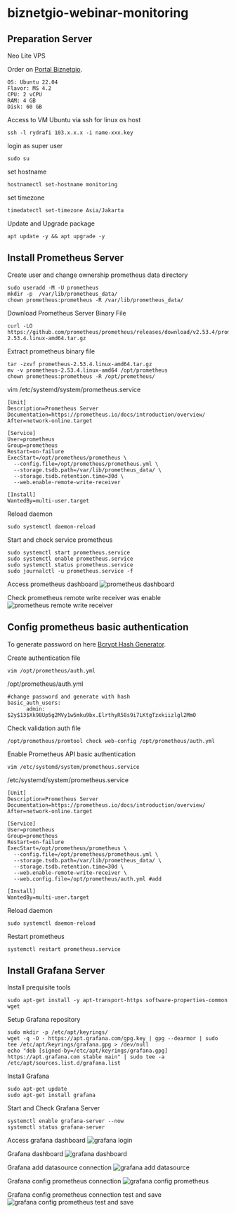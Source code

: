 # biznetgio-webinar-monitoring

## Preparation Server
Neo Lite VPS


Order on <a href="https://portal.biznetgio.com/" target="_blank">Portal Biznetgio</a>.
```
OS: Ubuntu 22.04
Flavor: MS 4.2
CPU: 2 vCPU
RAM: 4 GB
Disk: 60 GB
```

Access to VM Ubuntu via ssh for linux os host
```
ssh -l rydrafi 103.x.x.x -i name-xxx.key
```

login as super user
```
sudo su
```

set hostname
```
hostnamectl set-hostname monitoring
```

set timezone
```
timedatectl set-timezone Asia/Jakarta
```

Update and Upgrade package
```
apt update -y && apt upgrade -y
```

## Install Prometheus Server
Create user and change ownership prometheus data directory
```
sudo useradd -M -U prometheus
mkdir -p  /var/lib/prometheus_data/
chown prometheus:prometheus -R /var/lib/prometheus_data/
```

Download Prometheus Server Binary File
```
curl -LO https://github.com/prometheus/prometheus/releases/download/v2.53.4/prometheus-2.53.4.linux-amd64.tar.gz
```

Extract prometheus binary file
```
tar -zxvf prometheus-2.53.4.linux-amd64.tar.gz 
mv -v prometheus-2.53.4.linux-amd64 /opt/prometheus
chown prometheus:prometheus -R /opt/prometheus/
```

vim /etc/systemd/system/prometheus.service
```
[Unit]
Description=Prometheus Server
Documentation=https://prometheus.io/docs/introduction/overview/
After=network-online.target

[Service]
User=prometheus
Group=prometheus
Restart=on-failure
ExecStart=/opt/prometheus/prometheus \
  --config.file=/opt/prometheus/prometheus.yml \
  --storage.tsdb.path=/var/lib/prometheus_data/ \
  --storage.tsdb.retention.time=30d \
  --web.enable-remote-write-receiver

[Install]
WantedBy=multi-user.target
```

Reload daemon
```
sudo systemctl daemon-reload
```

Start and check service prometheus
```
sudo systemctl start prometheus.service
sudo systemctl enable prometheus.service
sudo systemctl status prometheus.service
sudo journalctl -u prometheus.service -f
```

Access prometheus dashboard
<img src="images/prometheus/1.prometheus-dashboard.png" alt="prometheus dashboard"/>

Check prometheus remote write receiver was enable
<img src="images/prometheus/2.promtheus-verify-remote-write-receiver.png" alt="prometheus remote write receiver"/>

## Config prometheus basic authentication
To generate password on here [Bcrypt Hash Generator](bcrypt.online).

Create authentication file
```
vim /opt/prometheus/auth.yml
```

/opt/prometheus/auth.yml
```
#change password and generate with hash
basic_auth_users:
      admin: $2y$13$Xk98Up5g2MVy1w5mku9bx.ElrthyR58s9i7LKtgTzxkiizlgl2MmO 
```

Check validation auth file
```
/opt/prometheus/promtool check web-config /opt/prometheus/auth.yml
```

Enable Prometheus API basic authentication
```
vim /etc/systemd/system/prometheus.service
```

/etc/systemd/system/prometheus.service
```
[Unit]
Description=Prometheus Server
Documentation=https://prometheus.io/docs/introduction/overview/
After=network-online.target

[Service]
User=prometheus
Group=prometheus
Restart=on-failure
ExecStart=/opt/prometheus/prometheus \
  --config.file=/opt/prometheus/prometheus.yml \
  --storage.tsdb.path=/var/lib/prometheus_data/ \
  --storage.tsdb.retention.time=30d \
  --web.enable-remote-write-receiver \
  --web.config.file=/opt/prometheus/auth.yml #add

[Install]
WantedBy=multi-user.target
```

Reload daemon
```
sudo systemctl daemon-reload
```

Restart prometheus
```
systemctl restart prometheus.service
```

## Install Grafana Server
Install prequisite tools
```
sudo apt-get install -y apt-transport-https software-properties-common wget
```

Setup Grafana repository
```
sudo mkdir -p /etc/apt/keyrings/
wget -q -O - https://apt.grafana.com/gpg.key | gpg --dearmor | sudo tee /etc/apt/keyrings/grafana.gpg > /dev/null
echo "deb [signed-by=/etc/apt/keyrings/grafana.gpg] https://apt.grafana.com stable main" | sudo tee -a /etc/apt/sources.list.d/grafana.list
```

Install Grafana
```
sudo apt-get update
sudo apt-get install grafana
```

Start and Check Grafana Server
```
systemctl enable grafana-server --now
systemctl status grafana-server
```

Access grafana dashboard
<img src="images/grafana/1.grafana-login.jpeg" alt="grafana login"/>

Grafana dashboard
<img src="images/grafana/2.grafana-dashboard.png" alt="grafana dashboard"/>

Grafana add datasource connection
<img src="images/grafana/3.grafana-add-new-connection.png" alt="grafana add datasource"/>

Grafana config prometheus connection
<img src="images/grafana/4.grafana-config-prometheus.png" alt="grafana config prometheus"/>

Grafana config prometheus connection test and save
<img src="images/grafana/5.grafana-save-and-test.png" alt="grafana config prometheus test and save"/>
